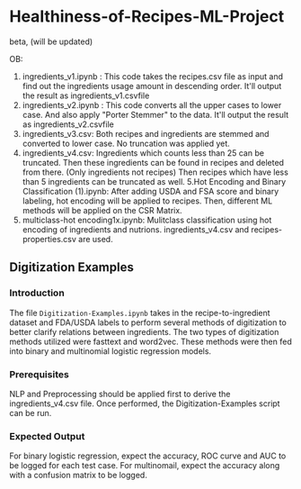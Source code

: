 # Healthiness-of-Recipes-ML-Project
beta, (will be updated)

OB: 

1. ingredients_v1.ipynb : This code takes the recipes.csv file as input and find out the ingredients usage amount in descending order. It'll output the result as ingredients_v1.csvfile
2. ingredients_v2.ipynb : This code converts all the upper cases to lower case. And also apply "Porter Stemmer" to the data. It'll output the result as ingredients_v2.csvfile
3. ingredients_v3.csv: Both recipes and ingredients are stemmed and converted to lower case. No truncation was applied yet.
4. ingredients_v4.csv: Ingredients which counts less than 25 can be truncated.
Then these ingredients can be found in recipes and deleted from there. (Only ingredients not recipes)
Then recipes which have less than 5 ingredients can be truncated as well.
5.Hot Encoding and Binary Classification (1).ipynb: After adding USDA and FSA score and binary labeling, hot encoding will be applied to recipes.
Then, different ML methods will be applied on the CSR Matrix.
6. multiclass-hot encoding1x.ipynb: Mulitclass classification using hot encoding of ingredients and nutrions. ingredients_v4.csv and recipes-properties.csv are used. 


## Digitization Examples

### Introduction

The file `Digitization-Examples.ipynb` takes in the recipe-to-ingredient dataset and FDA/USDA labels to perform several methods of digitization to better clarify relations between ingredients. The two types of digitization methods utilized were fasttext and word2vec. These methods were then fed into binary and multinomial logistic regression models.

### Prerequisites 

NLP and Preprocessing should be applied first to derive the ingredients_v4.csv file. Once performed, the Digitization-Examples script can be run.

### Expected Output

For binary logistic regression, expect the accuracy, ROC curve and AUC to be logged for each test case. For multinomail, expect the accuracy along with a confusion matrix to be logged.


